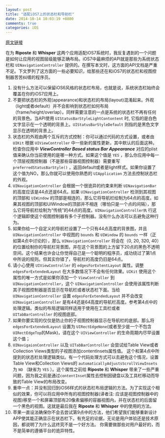 ```yaml
---
layout: post
title: "适配iOS7上的状态栏和导航栏"
date: 2014-10-14 10:03:19 +0800
comments: true
categories: iOS
---
```


[原文链接](http://blog.jaredsinclair.com/post/61507315630/wrestling-with-status-bars-and-navigation-bars-on-ios-7)

在为 **Riposte** 和 **Whisper** 这两个应用适配iOS7系统时，我反复遇到的一个问题是如何让应用的视图层级能够正确布局。iOS7中最麻烦的API就是那些为系统状态栏和 `UINavigationController` 提供的。在撰写本文时，这方面的API文档是严重不足。下文罗列了这方面的一些必要知识，给那些还在和iOS7的状态栏和视图控制器苦苦纠缠的程序员。
  
1. 没有什么方法可以保留iOS6风格的状态栏布局，也就是说，系统状态栏始终会覆盖在你的iOS7应用上。 
2. 不要把状态栏的外观(appearance)和状态栏的布局(layout)混淆起来。外观（light或者default）并不会影响到状态栏如何布局（frame/height/overlap）。同样需要注意的一点是系统的状态栏不再有任何的背景色。当API使用 `UIStatusBarStyleLightContontent` 时, 它指的是白色文字显示在一个透明的背景上。`UIStatusBarStyleDefault` 则指的是黑色文字显示在透明的背景上。  
3. 状态栏的外观由两个互斥的方式控制：你可以通过代码的方式设置，或者由 `UIKit` 根据 `UIViewController` 中一些新的属性更新，其中默认的后面这种。检查你应用中 ***ViewController Based status Bar Appearance*** 对应的plist值来确认你当前使用的是哪一种方式。如果这个值是 `YES` ，那么你应用中每一个顶层视图控制器（不是那些容器视图控制器）需要重写 `preferredStatusBarStyle()` ，返回default或者是light样式。如果你设置了这个值为NO，那么你就可以使用你熟悉的 `UIApplication` 方法去控制状态栏的外观。
4. `UINavigationController` 会根据一个很诡异的约束来判断 `UINavigationBar` 的高度应该是44点还是64点。如果 `UINavigationController` 检测到其视图的顶部和 `UIWindow` 的顶部是相连的，那么它将导航栏绘制为64点的高度。如果其视图的顶部和UIWindow的顶部并不相连（哪怕只是一个点的间隔），那么它将导航栏绘制为“传统”的44点的高度。`UINavigationController执` 行这个逻辑即使这个视图控制器有多个子控制器。没有什么办法可以去避免这种行为。 
5. 如果你给一个自定义的导航栏设置了一个只有44点高度的背景图，并且 `UINavigationController` 中视图的 `bounds` 和 `UIWindow` 的 `bounds` 一样（正如第4点中讨论的），那么 `UINavigationController` 将会在（0, 20, 320, 40）的位置绘制你的导航栏背景图，并在这个背景图的上方留下20点的黑色不透明空间。这个结果也许会让你觉得自己是一个聪明的程序员，成功绕过了第1点中所说的规则。但其实你错了，导航栏的高度仍旧是64点。
6. 请小心使用 `UIViewController` 的 `edgesForExtentLayout` 属性。调整 `edgesForExtendedLayout` 在大多数情况下不会有任何效果。`UIKit` 使用这个属性的唯一方式是如果你添加一个 `ViewController` 到 `UINavigationController`，这个 `UINavigationController` 会使用该属性判断其子视图控制器是否显示在导航栏或者状态栏下面。当给 `UINavigationController` 设置 `edgesForExtendedLayout` 并不会改变 `UINavigationController` 是有44还是64高度的导航栏高度。参考第4点中的处理逻辑。类似的布局逻辑同样适用于使用在工具栏或者 `UITabBarController` 的视图底部。
7. 如果你要实现的仅仅是防止你的子视图控制器显示在导航栏的底部。那么将 `edgesForExtendedLayout` 设置为 `UIRectEdgeNone`(或者至少是一个不包含`UIRectEdgeTop`的Mask)，请在这个 `UIViewController` 的生命周期内尽早设置这个值；
8. `UINavigaionController` 以及 `UITabBarController` 会尝试给Table View或者Collection Views类型的子视图添加contentInsets属性值。 这个和第4点中所提到的状态栏处理逻辑类似。有一个代码处理方式可以去避免这个情况，设置 Table View和Collection Views的 `automaticallyAdjustsScrollViewInsets` 为 `NO` （缺省为 `YES` ）。这个属性之前给 **Riposte** 和 **Whisper** 带来了一些严重问题，因为我之前是通过`contentInset`属性去控制因键盘以及工具栏移动而导致的Table View的布局改变。
9. 重申一点：并没有回归到iOS6样式的状态栏布局逻辑的方法。为了实现这个相似的效果，你可以将应用中所有的视图控制器(译者注: 应该是视图控制器中的视图)移至一个和屏幕顶部有20像素偏移的容器视图内，并在状态栏的后面留一个黑色的视图。这就是最后我在 **Riposte** 和 **Whisper** 中的使用的方法。
10. 苹果一直设法确保你不会去尝试第9点中的方法，他们希望我们能够重新设计APP使其能正确显示在状态栏下。有充足的论据，无论是用户体验还是技术原因，都说明了为什么这终究不是一个好方法。 你需要做那些对用户最好的，而不是简单的遵循平台的诡异特性。
